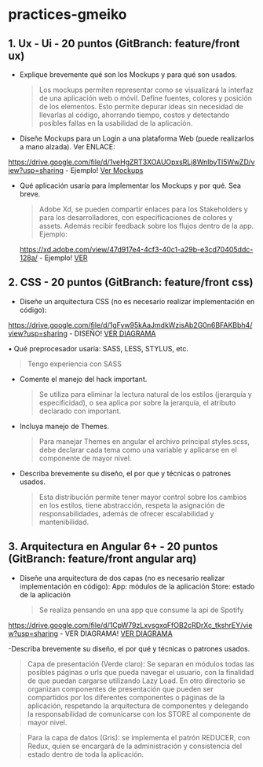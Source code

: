 # practices-gmeiko

## 1. Ux - Ui - 20 puntos (GitBranch: feature/front ux)

- Explique brevemente qué son los Mockups y para qué son usados.
  > Los mockups permiten representar como se visualizará la interfaz de una aplicación web o móvil. Define fuentes, colores y posición de los elementos. Esto permite depurar ideas sin necesidad de llevarlas al código, ahorrando tiempo, costos y detectando posibles fallas en la usabilidad de la aplicación.
- Diseñe Mockups para un Login a una plataforma Web (puede realizarlos a mano alzada). Ver ENLACE:

https://drive.google.com/file/d/1veHgZRT3XOAUOpxsRLj8WnlbyTI5WwZD/view?usp=sharing - Ejemplo!
[Ver Mockups](https://drive.google.com/file/d/1veHgZRT3XOAUOpxsRLj8WnlbyTI5WwZD/view?usp=sharing)

- Qué aplicación usaría para implementar los Mockups y por qué. Sea breve.

  > Adobe Xd, se pueden compartir enlaces para los Stakeholders y para los desarrolladores, con especificaciones de colores y assets. Además recibir feedback sobre los flujos dentro de la app. Ejemplo:

  https://xd.adobe.com/view/47d917e4-4cf3-40c1-a29b-e3cd70405ddc-128a/ - Ejemplo!
  [VER](https://xd.adobe.com/view/47d917e4-4cf3-40c1-a29b-e3cd70405ddc-128a/)

## 2. CSS - 20 puntos (GitBranch: feature/front css)

- Diseñe un arquitectura CSS (no es necesario realizar implementación en código):

https://drive.google.com/file/d/1gFyw95kAaJmdkWzisAb2G0n6BFAKBbh4/view?usp=sharing - DISEÑO!
[VER DIAGRAMA](https://drive.google.com/file/d/1gFyw95kAaJmdkWzisAb2G0n6BFAKBbh4/view?usp=sharing)

• Qué preprocesador usaría: SASS, LESS, STYLUS, etc.

> Tengo experiencia con SASS

- Comente el manejo del hack important.
  > Se utiliza para eliminar la lectura natural de los estilos (jerarquía y especificidad), o sea aplica por sobre la jerarquía, el atributo declarado con important.
- Incluya manejo de Themes.

  > Para manejar Themes en angular el archivo principal styles.scss, debe declarar cada tema como una variable y aplicarse en el componente de mayor nivel.

- Describa brevemente su diseño, el por que y técnicas o patrones usados.
  > Esta distribución permite tener mayor control sobre los cambios en los estilos, tiene abstracción, respeta la asignación de responsabilidades, además de ofrecer escalabilidad y mantenibilidad.

## 3. Arquitectura en Angular 6+ - 20 puntos (GitBranch: feature/front angular arq)

- Diseñe una arquitectura de dos capas (no es necesario realizar implementación en código):
  App: módulos de la aplicación
  Store: estado de la aplicación

  > Se realiza pensando en una app que consume la api de Spotify

https://drive.google.com/file/d/1CpW79zLxvsgxqFfOB2cRDrXc_tkshrEY/view?usp=sharing - VER DIAGRAMA!
[VER DIAGRAMA](https://drive.google.com/file/d/1CpW79zLxvsgxqFfOB2cRDrXc_tkshrEY/view?usp=sharing)

-Describa brevemente su diseño, el por qué y técnicas o patrones usados.

> Capa de presentación (Verde claro): Se separan en módulos todas las posibles páginas o urls que pueda navegar el usuario, con la finalidad de que puedan cargarse utilizando Lazy Load. En otro directorio se organizan componentes de presentación que pueden ser compartidos por los diferentes componentes o páginas de la aplicación, respetando la arquitectura de componentes y delegando la responsabilidad de comunicarse con los STORE al componente de mayor nivel.

> Para la capa de datos (Gris): se implementa el patrón REDUCER, con Redux, quien se encargará de la administración y consistencia del estado dentro de toda la aplicación.
